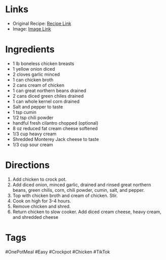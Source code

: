 # Links
* Original Recipe: [Recipe Link](https://www.tiktok.com/@girlmeetsmidwest/video/7355277644121820459?_r=1&_t=8qlQkyIFOnu)
* Image: [Image Link]()
# Ingredients
* 1 lb boneless chicken breasts
* 1 yellow onion diced
* 2 cloves garlic minced
* 1 can chicken broth
* 2 cans cream of chicken
* 1 can great northern beans drained
* 2 cans diced green chiles drained
* 1 can whole kernel corn drained
* Salt and pepper to taste
* 1 tsp cumin
* 1/2 tsp chili powder
* handful fresh cilantro chopped (optional)
* 8 oz reduced fat cream cheese softened
* 1/3 cup heavy cream
* Shredded Monterey Jack cheese to taste
* 1/3 cup sour cream
# Directions
1. Add chicken to crock pot.
2. Add diced onion, minced garlic, drained and rinsed great northern beans, green chilis, corn, chili powder, cumin, salt, and pepper.
3. Top with chicken broth and cream of chicken. Stir.
4. Cook on high for 3-4 hours.
5. Remove chicken and shred.
6. Return chicken to slow cooker. Add diced cream cheese, heavy cream, and shredded cheese
# Tags
#OnePotMeal #Easy #Crockpot #Chicken #TikTok 